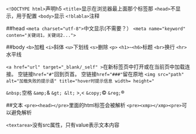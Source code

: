 `<!DOCTYPE html>`声明h5
`<title>`显示在浏览器最上面那个标签那
`<head>`不显示，用于配置
`<body>`显示
`<!blabla>`注释

##head
`<meta charset="utf-8">`中文显示(不需要？）
`<meta name="keyword" conten="关键词1，关键词2...">`

##body
`<b>`加粗
`<i>`斜体
`<u>`下划线
`<s>`删除
`<p>`
`<h1>~<h6>`标题
`<br>`换行
`<hr>`水平线

`<a href="url" target="_blank/_self" >`在新标签页中打开或在当前页中加载连接。
空链接`href="#"`回到页首。  空链接`href="###"`留在原地
`<img src="path" alt="加载失败的提示语" title="hover时提示信息 width= height="` 

`&nbsp;`空格
`&amp;`&
`&gt; &lt;` >,<
`&copy;`©
`&reg;`®

##文本
`<pre><head></pre>`里面的html标签会被解析
`<pre><xmp></xmp><pre>`可以避免解析

`<textarea>`没有src属性，只有value表示文本内容